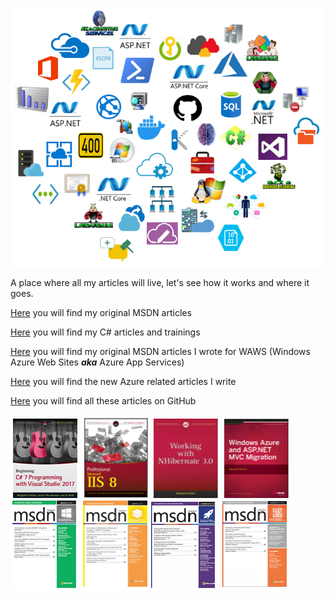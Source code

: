 ![benperk csharpguitar blog article topics](azure/images/2019/benperk-0009.png)

A place where all my articles will live, let's see how it works and where it goes.

[Here](msdn/) you will find my original MSDN articles

[Here](csharp/) you will find my C# articles and trainings

[Here](waws/) you will find my original MSDN articles I wrote for WAWS (Windows Azure Web Sites ***aka*** Azure App Services)

[Here](azure/) you will find the new Azure related articles I write 

[Here](https://github.com/benperk/benperk.github.io) you will find all these articles on GitHub


[![C# 7 Programming with Visual Studio 2017](azure/images/2019/benperk-0001.png)](http://www.wrox.com/WileyCDA/WroxTitle/Beginning-C-7-Programming-with-Visual-Studio-2017.productCd-1119458684.html) [![Professional IIS 8](azure/images/2019/benperk-0002.png)](http://www.wrox.com/WileyCDA/WroxTitle/Professional-Microsoft-IIS-8.productCd-1118388046.html) [![Working with NHibernate 3.0](azure/images/2019/benperk-0003.png)](http://www.wrox.com/WileyCDA/WroxTitle/Working-with-NHibernate-3-0.productCd-1118112571.html) [![Windows Azure and ASP.NET MVC Migration](azure/images/2019/benperk-0004.png)](http://www.wrox.com/WileyCDA/WroxTitle/Windows-Azure-and-ASP-NET-MVC-Migration.productCd-1118678478.html) [![.NET Micro Framework](azure/images/2019/benperk-0005.png)](https://msdn.microsoft.com/en-us/magazine/dn913186.aspx) [![Using Azure App Services to Convert a Web Page to PDF](azure/images/2019/benperk-0006.png)](https://msdn.microsoft.com/en-us/magazine/mt707529.aspx) [![Capture and Analyze Brain Waves with Azure IoT Hub](azure/images/2019/benperk-0007.png)](https://msdn.microsoft.com/magazine/mt788621) [![Capture and Analyze Brain Waves with Azure IoT Hub, Part 2](azure/images/2019/benperk-0008.png)](https://msdn.microsoft.com/en-us/magazine/mt790206) 
